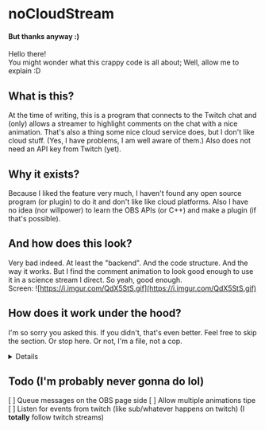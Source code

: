 # noCloudStream
#### But thanks anyway :)


Hello there!  
You might wonder what this crappy code is all about; Well, allow me to explain :D  

## What is this?

At the time of writing, this is a program that connects to the Twitch chat and
(only) allows a streamer to highlight comments on the chat with a nice animation.
That's also a thing some nice cloud service does, but I don't like cloud stuff.
(Yes, I have problems, I am well aware of them.)
Also does not need an API key from Twitch (yet).

## Why it exists?

Because I liked the feature very much, I haven't found any open source program (or
plugin) to do it and don't like like cloud platforms. Also I have no idea (nor
willpower) to learn the OBS APIs (or C++) and make a plugin (if that's possible).

## And how does this look?

Very bad indeed. At least the "backend". And the code structure. And the way it
works. But I find the comment animation to look good enough to use it in
a science stream I direct. So yeah, good enough.  
Screen:
![https://i.imgur.com/QdX5StS.gif](https://i.imgur.com/QdX5StS.gif)

## How does it work under the hood?

I'm so sorry you asked this. If you didn't, that's even better.
Feel free to skip the section. Or stop here. Or not, I'm a file, not a cop.
<details>
Literally a fork of the Gorilla's chat example (it totally fit my usecase).  
This basically connects to the twitch's IRC chat server (yeah, I know right?) and bradcasts over websockets the message it reads (with the tags I need, like a user ID and the author name).  
Then via the Twitch API (yeah, I know I said it didn't need a token, but I do to get the avatar. Good news is that the token is quite easy to get since you just need to open Twitch page even in incognito and copy the token from the cookies. Pretty sure there's way to get it anyway, but didn't want to dig deeper) we get the user's avatar.  
And start the animation with the duration in the JSON.
</details>


## Todo (I'm probably never gonna do lol)
[ ] Queue messages on the OBS page side 
[ ] Allow multiple animations tipe
[ ] Listen for events from twitch (like sub/whatever happens on twitch) (I __totally__ follow twitch streams)